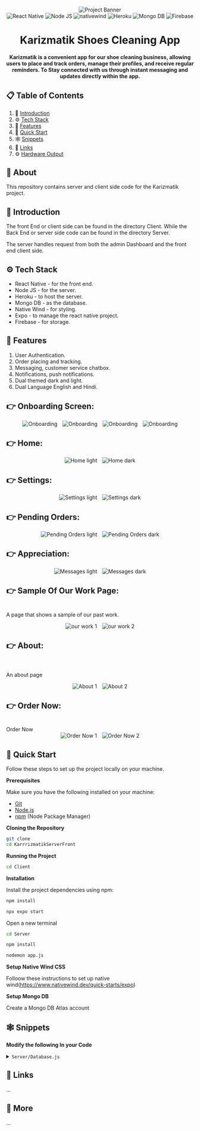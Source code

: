 <!-- Banner Image, Landing Page Of Computer Vision Site -->
<div align="center">
  <br />
      <img src="https://firebasestorage.googleapis.com/v0/b/karizmatik-14de4.appspot.com/o/KarizmatikBanner.png?alt=media&token=ca00b087-3f2b-41b1-913d-34a5900c535e" alt="Project Banner">
  <br />

  <div>
    <img src="https://img.shields.io/badge/ReactNative-white?style=for-the-badge&logo=react&color=%23FFFFFF" alt="React Native" />
    <img src="https://img.shields.io/badge/node-js?style=for-the-badge&logo=nodedotjs&logoColor=white&label=Node%20JS" alt="Node JS" />
    <img src="https://img.shields.io/badge/Native-black?style=for-the-badge&logoColor=white&logo=tailwindcss&color=06B6D4" alt="nativewind" />
    <img src="https://img.shields.io/badge/HEROKU-purple?style=for-the-badge&logo=heroku&logoColor=white&color=%23430098" alt="Heroku" />
    <img src="https://img.shields.io/badge/mongodb-purple?style=for-the-badge&logo=mongodb&logoColor=white&color=%2347A248" alt="Mongo DB" />
    <img src="https://img.shields.io/badge/FirebaseStorage-white?style=for-the-badge&logo=firebase&color=%23DD2C00" alt="Firebase" />
  </div>

  <h1 align="center">Karizmatik Shoes Cleaning App</h1>

   <div align="center">
     <h4>Karizmatik is a convenient app for our shoe cleaning business, allowing users to place and track orders, manage their profiles, and receive regular reminders. To Stay connected with us through instant messaging and updates directly within the app.</h4>
    </div>
</div>

## 📋 <a name="table">Table of Contents</a>

1. 🤖 [Introduction](#introduction)
2. ⚙️ [Tech Stack](#tech-stack)
3. 🔋 [Features](#features)
4. 🤸 [Quick Start](#quick-start)
5. 🕸️ [Snippets](#snippets)
6. 🔗 [Links](#links)
7. ⚙️ [Hardware Output](#hardwareoutput)

## 🚨 About

This repository contains server and client side code for the Karizmatik project.

## <a name="introduction">🤖 Introduction</a>

The front End or client side can be found in the directory Client. While the Back End or server side code can be found in the directory Server.

The server handles request from both the admin Dashboard and the front end client side.

## <a name="tech-stack">⚙️ Tech Stack</a>

- React Native - for the front end.
- Node JS - for the server.
- Heroku - to host the server.
- Mongo DB - as the database.
- Native Wind - for styling.
- Expo - to manage the react native project.
- Firebase - for storage.

## <a name="features">🔋 Features</a>

1. User Authentication.
2. Order placing and tracking.
3. Messaging, customer service chatbox.
4. Notifications, push notifications.
5. Dual themed dark and light.
6. Dual Language English and Hindi.

## <h2> 👉 **Onboarding Screen**: </h2>

<div style="text-align: center;">

<img src="https://firebasestorage.googleapis.com/v0/b/karizmatik-14de4.appspot.com/o/Getting%20Started.png?alt=media&token=9604a705-2c63-43ee-93de-6a8e736b409f" alt="Onboarding" style="display:inline-block; margin-right:10px;">
<img src="https://firebasestorage.googleapis.com/v0/b/karizmatik-14de4.appspot.com/o/Setting%20Up.png?alt=media&token=b99146bb-f093-47a1-b14e-746ab652d447" alt="Onboarding" style="display:inline-block; margin-right:10px;">
<img src="https://firebasestorage.googleapis.com/v0/b/karizmatik-14de4.appspot.com/o/You%20are.png?alt=media&token=0755c1dd-f54c-44f7-9ee5-197241872120" alt="Onboarding" style="display:inline-block; margin-right:10px;">
<img src="https://firebasestorage.googleapis.com/v0/b/karizmatik-14de4.appspot.com/o/User%20Found.png?alt=media&token=312f3e97-0f3d-4da4-8e6f-a834b068baee" alt="Onboarding" style="display:inline-block;">
</div>

## <h2> 👉 **Home**: </h2>

<div style="text-align: center;">
<img src="https://firebasestorage.googleapis.com/v0/b/karizmatik-14de4.appspot.com/o/Karizmatik%20Home%20Light.png?alt=media&token=3d36328e-d279-4a7e-9a10-8225d65b1690" alt="Home light"  style="display:inline-block;  margin-right:10px;">
<img src="https://firebasestorage.googleapis.com/v0/b/karizmatik-14de4.appspot.com/o/Karizmatik%20Home%20Dark.png?alt=media&token=0c370b20-64b4-41fc-ae08-9a8d9e12b532" alt="Home dark"  style="display:inline-block;  ">
</div>

## <h2> 👉 **Settings**: </h2>

<div style="text-align: center;">
<img src="https://firebasestorage.googleapis.com/v0/b/karizmatik-14de4.appspot.com/o/Karizmatik%20Settings%20Light.png?alt=media&token=834ad1a2-f855-4dd2-a03f-90efac243d74" alt="Settings light"  style="display:inline-block;  margin-right:10px;">
<img src="https://firebasestorage.googleapis.com/v0/b/karizmatik-14de4.appspot.com/o/Karizmatik%20Settings%20Dark.png?alt=media&token=293e0ecd-96f4-4775-b749-12ed1c1d5486" alt="Settings dark"  style="display:inline-block; ">
</div>

## <h2> 👉 **Pending Orders**: </h2>

<div style="text-align: center;">
<img src="https://firebasestorage.googleapis.com/v0/b/karizmatik-14de4.appspot.com/o/Pending%20Orders%20Light.png?alt=media&token=e95f5471-9a11-4064-b586-7b3a282276cf" alt="Pending Orders light"  style="display:inline-block; margin-right:10px;">
<img src="https://firebasestorage.googleapis.com/v0/b/karizmatik-14de4.appspot.com/o/Pending%20Orders%20Dark.png?alt=media&token=a1db27e3-bea4-4fed-ac89-a32caad247f7" alt="Pending Orders dark"  style="display:inline-block; ">
</div>

## <h2> 👉 **Appreciation**: </h2>

<div style="text-align: center;">
<img src="https://firebasestorage.googleapis.com/v0/b/karizmatik-14de4.appspot.com/o/Karizmatik%20appreciation%20Light.png?alt=media&token=c2594ea0-ff61-4c79-a268-bbb917550adb" alt="Messages light"  style="display:inline-block; margin-right:10px;">
<img src="https://firebasestorage.googleapis.com/v0/b/karizmatik-14de4.appspot.com/o/Karizmatik%20appreciation%20Light.png?alt=media&token=c2594ea0-ff61-4c79-a268-bbb917550adb" alt="Messages dark"  style="display:inline-block;">
</div>

## <h2> 👉 **Sample Of Our Work Page**: </h2>

<br> A page that shows a sample of our past work.

<div style="text-align: center;">
<img src="https://firebasestorage.googleapis.com/v0/b/karizmatik-14de4.appspot.com/o/Karizmatik%20Our%20Work%20Light.png?alt=media&token=2543472b-68ed-499e-8be6-26b5253a3dce" alt="our work 1" style="display:inline-block; margin-right:10px;">
<img src="https://firebasestorage.googleapis.com/v0/b/karizmatik-14de4.appspot.com/o/Karizmatik%20Our%20Work%20Dark.png?alt=media&token=a7d0a5ca-8a25-40d7-b4ac-7f129cb5adcf" alt="our work 2"  style = "display:inline-block;">
</div>

## <h2> 👉 **About**: </h2> <br>

An about page

<div style="text-align: center;">
<img src="https://firebasestorage.googleapis.com/v0/b/karizmatik-14de4.appspot.com/o/Karizmatik%20About%20Light.png?alt=media&token=214011ab-4e7e-493b-9264-f9225fdadb67" alt="About 1" style="display:inline-block; margin-right:10px;">
<img src="https://firebasestorage.googleapis.com/v0/b/karizmatik-14de4.appspot.com/o/Karizmatik%20About%20Dark.png?alt=media&token=8829c26a-f3f7-4c75-a4c8-dcb3add0f85e" alt="About 2"  style = "display:inline-block;">
</div>

## <h2> 👉 **Order Now**: </h2>

<br> 
Order Now

<div style="text-align: center;">
<img src="https://firebasestorage.googleapis.com/v0/b/karizmatik-14de4.appspot.com/o/Karizmatik%20Order%20Now%20Light.png?alt=media&token=9d33ca72-4af7-44ef-a84b-1ec273dd65c6" alt="Order Now 1" style="display:inline-block; margin-right:10px;">
<img src="https://firebasestorage.googleapis.com/v0/b/karizmatik-14de4.appspot.com/o/Karizmatik%20Order%20Now%20Dark.png?alt=media&token=e3ed4a42-ff31-4fcd-8422-c7eb2fc0b5b8" alt="Order Now 2"  style = "display:inline-block; ">
</div>

## <a name="quick-start">🤸 Quick Start</a>

Follow these steps to set up the project locally on your machine.

**Prerequisites**

Make sure you have the following installed on your machine:

- [Git](https://git-scm.com/)
- [Node.js](https://nodejs.org/en)
- [npm](https://www.npmjs.com/) (Node Package Manager)

**Cloning the Repository**

```bash
git clone
cd KarrrizmatikServerFront
```

**Running the Project**

```bash
cd Client
```

**Installation**

Install the project dependencies using npm:

```bash
npm install
```

```bash
npx expo start
```

Open a new terminal

```bash
cd Server
```

```bash
npm install
```

```bash
nodemon app.js
```

**Setup Native Wind CSS**

Folloow these instructions to set up native wind(https://www.nativewind.dev/quick-starts/expo)

**Setup Mongo DB**

Create a Mongo DB Atlas account <br>

## <a name="snippets">🕸️ Snippets</a>

**Modify the following In your Code**

<details>
<summary><code>Server/Database.js</code></summary>
Replace process.env.MONGO_URL with your mongo db connection string

```javascript
//Mongoose DB connection
async function main() {
  await mongoose.connect(process.env.MONGO_URL);
}
```

</details>

## <a name="links">🔗 Links</a>

...

## <a name="more">🚀 More</a>

...

#
